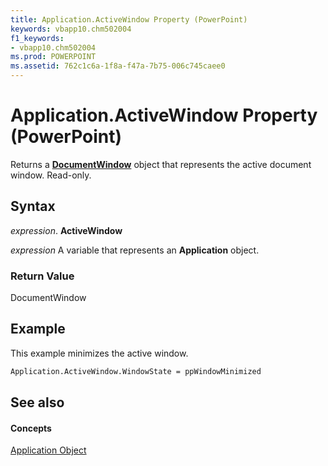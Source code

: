 ```yaml
---
title: Application.ActiveWindow Property (PowerPoint)
keywords: vbapp10.chm502004
f1_keywords:
- vbapp10.chm502004
ms.prod: POWERPOINT
ms.assetid: 762c1c6a-1f8a-f47a-7b75-006c745caee0
---
```



# Application.ActiveWindow Property (PowerPoint)

Returns a  **[DocumentWindow](documentwindow-object-powerpoint.md)** object that represents the active document window. Read-only.


## Syntax

 _expression_. **ActiveWindow**

 _expression_ A variable that represents an **Application** object.


### Return Value

DocumentWindow


## Example

This example minimizes the active window.


```vb
Application.ActiveWindow.WindowState = ppWindowMinimized
```


## See also


#### Concepts


[Application Object](application-object-powerpoint.md)

